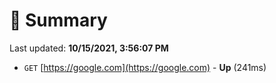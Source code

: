 # 📖 Summary
Last updated: **10/15/2021, 3:56:07 PM**

- `GET` [https://google.com](https://google.com) - **Up** (241ms)
